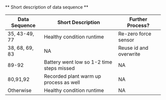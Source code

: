 ** Short description of data sequence **

| Data Sequence  | Short Description | Further Process? |
| ------------- | ------------- |  ------------- |
| 35, 43-49, 77  | Healthy condition runtime  | Re-zero force sensor|
| 38, 68, 69, 83| NA | Reuse id and overwrite |
| 89-92 | Battery went low so 1-2 time steps missed| NA|
| 80,91,92 | Recorded plant warm up process as well| NA|
| Otherwise  | Healthy condition runtime   | NA |
